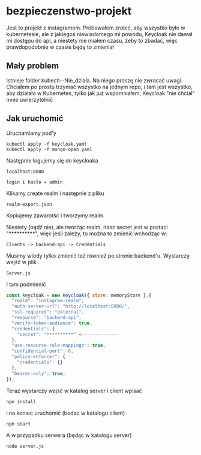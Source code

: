 # bezpieczenstwo-projekt

Jest to projekt z instagramem. Próbowałem zrobić, aby wszystko było w kubernetesie, ale z jakiegoś niewiadomego mi powódu, Keycloak nie dawał mi dostępu do api, a niestety nie miałem czasu, żeby to zbadać, więc prawdopodobnie w czasie będę to zmieniał
## Mały problem
Istnieje folder kubectl--Nie_działa. Na niego proszę nie zwracać uwagi. Chciałem po prostu trzymać wszystko na jednym repo, i tam jest wszystko, aby działało w Kubernetes, tylko jak już wspomniałem, Keycloak "nie chciał" mnie uwierzytelnić

## Jak uruchomić
Uruchamiamy pod'y
```
kubectl apply -f keycloak.yaml
kubectl apply -f mongo-open.yaml
```

Następnie logujemy się do keycloaka

```
localhost:8080

login i hasło = admin
```

Klikamy create realm i następnie z pliku
```
realm-export.json
```
Kopiujemy zawarotść i tworzymy realm.

Niestety (bądź nie), ale tworząc realm, nasz secret jest w postaci "**********", więc jeśli zależy, to można to zmienić wchodząc w:
```
Clients -> backend-api -> Credentials
```
Musimy wtedy tylko zmienić też również po stronie backend'u. Wystarczy wejść w plik

```
Server.js
```

I tam podmienić

```js
const keycloak = new Keycloak({ store: memoryStore },{
  "realm": "instagram-realm",
  "auth-server-url": "http://localhost:8080/",
  "ssl-required": "external",
  "resource": "backend-api",
  "verify-token-audience": true,
  "credentials": {
    "secret": "**********" <--------------
  },
  "use-resource-role-mappings": true,
  "confidential-port": 0,
  "policy-enforcer": {
    "credentials": {}
  },
  "bearer-only": true,
});
```

Teraz wystarczy wejść w katalog server i client wpisać

```
npm install
```

i na koniec uruchomić (bedac w katalogu client)
```
npm start
```

A w przypadku serwera (będąc w katalogu server)

```
node server.js
```

